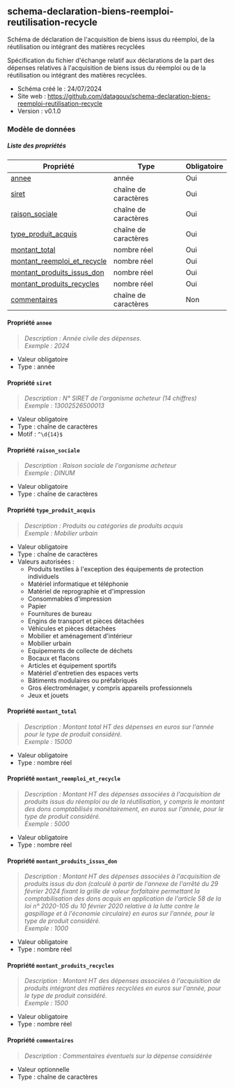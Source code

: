 <MenuSchema />

## schema-declaration-biens-reemploi-reutilisation-recycle

Schéma de déclaration de l'acquisition de biens issus du réemploi, de la réutilisation ou intégrant des matières recyclées

Spécification du fichier d'échange relatif aux déclarations de la part des dépenses relatives à l'acquisition de biens issus du réemploi ou de la réutilisation ou intégrant des matières recyclées.

- Schéma créé le : 24/07/2024
- Site web : https://github.com/datagouv/schema-declaration-biens-reemploi-reutilisation-recycle
- Version : v0.1.0

### Modèle de données


##### Liste des propriétés

| Propriété | Type | Obligatoire |
| -- | -- | -- |
| [annee](#propriete-annee) | année  | Oui |
| [siret](#propriete-siret) | chaîne de caractères  | Oui |
| [raison_sociale](#propriete-raison-sociale) | chaîne de caractères  | Oui |
| [type_produit_acquis](#propriete-type-produit-acquis) | chaîne de caractères  | Oui |
| [montant_total](#propriete-montant-total) | nombre réel  | Oui |
| [montant_reemploi_et_recycle](#propriete-montant-reemploi-et-recycle) | nombre réel  | Oui |
| [montant_produits_issus_don](#propriete-montant-produits-issus-don) | nombre réel  | Oui |
| [montant_produits_recycles](#propriete-montant-produits-recycles) | nombre réel  | Oui |
| [commentaires](#propriete-commentaires) | chaîne de caractères  | Non |

#### Propriété `annee`

> *Description : Année civile des dépenses.*<br/>*Exemple : 2024*
- Valeur obligatoire
- Type : année

#### Propriété `siret`

> *Description : N° SIRET de l'organisme acheteur (14 chiffres)*<br/>*Exemple : 13002526500013*
- Valeur obligatoire
- Type : chaîne de caractères
- Motif : `^\d{14}$`

#### Propriété `raison_sociale`

> *Description : Raison sociale de l'organisme acheteur*<br/>*Exemple : DINUM*
- Valeur obligatoire
- Type : chaîne de caractères

#### Propriété `type_produit_acquis`

> *Description : Produits ou catégories de produits acquis*<br/>*Exemple : Mobilier urbain*
- Valeur obligatoire
- Type : chaîne de caractères
- Valeurs autorisées : 
    - Produits textiles à l'exception des équipements de protection individuels
    - Matériel informatique et téléphonie
    - Matériel de reprographie et d'impression
    - Consommables d'impression
    - Papier
    - Fournitures de bureau
    - Engins de transport et pièces détachées
    - Véhicules et pièces détachées
    - Mobilier et aménagement d'intérieur
    - Mobilier urbain
    - Equipements de collecte de déchets
    - Bocaux et flacons
    - Articles et équipement sportifs
    - Matériel d'entretien des espaces verts
    - Bâtiments modulaires ou préfabriqués
    - Gros électroménager, y compris appareils professionnels
    - Jeux et jouets

#### Propriété `montant_total`

> *Description : Montant total HT des dépenses en euros sur l'année pour le type de produit considéré.*<br/>*Exemple : 15000*
- Valeur obligatoire
- Type : nombre réel

#### Propriété `montant_reemploi_et_recycle`

> *Description : Montant HT des dépenses associées à l'acquisition de produits issus du réemploi ou de la réutilisation, y compris le montant des dons comptabilisés monétairement, en euros sur l'année, pour le type de produit considéré.*<br/>*Exemple : 5000*
- Valeur obligatoire
- Type : nombre réel

#### Propriété `montant_produits_issus_don`

> *Description : Montant HT des dépenses associées à l'acquisition de produits issus du don (calculé à partir de l'annexe de l'arrêté du 29 février 2024 fixant la grille de valeur forfaitaire permettant la comptabilisation des dons acquis en application de l'article 58 de la loi n° 2020-105 du 10 février 2020 relative à la lutte contre le gaspillage et à l'économie circulaire) en euros sur l'année, pour le type de produit considéré.*<br/>*Exemple : 1000*
- Valeur obligatoire
- Type : nombre réel

#### Propriété `montant_produits_recycles`

> *Description : Montant HT des dépenses associées à l'acquisition de produits intégrant des matières recyclées en euros sur l'année, pour le type de produit considéré.*<br/>*Exemple : 1500*
- Valeur obligatoire
- Type : nombre réel

#### Propriété `commentaires`

> *Description : Commentaires éventuels sur la dépense considérée*
- Valeur optionnelle
- Type : chaîne de caractères
